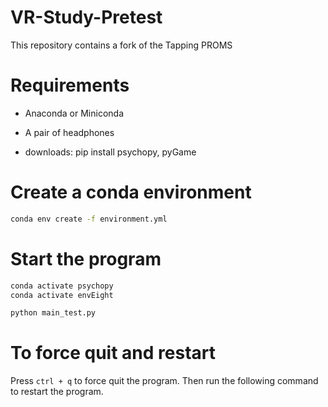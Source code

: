 # VR-Study-Pretest
This repository contains a fork of the Tapping PROMS

# Requirements

- Anaconda or Miniconda
- A pair of headphones

- downloads: pip install psychopy, pyGame
# Create a conda environment

```bash
conda env create -f environment.yml   
```

# Start the program

```bash
conda activate psychopy
conda activate envEight

python main_test.py
```

# To force quit and restart 

Press `ctrl + q` to force quit the program. Then run the following command to restart the program.

```bash
 